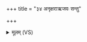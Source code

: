 +++
title = "३४ अनृक्षराऋजवः सन्तु"

+++
<details><summary>मूलम् (VS)</summary>

अ॑नृक्ष॒राऋ॒जवः॑ सन्तु॒ पन्था॑नो॒ येभिः॒ सखा॑यो॒ यन्ति॑ नो वरे॒यम्।  
सं भगे॑न॒सम॑र्य॒म्णा सं धा॒ता सृ॑जतु॒ वर्च॑सा ॥
</details>